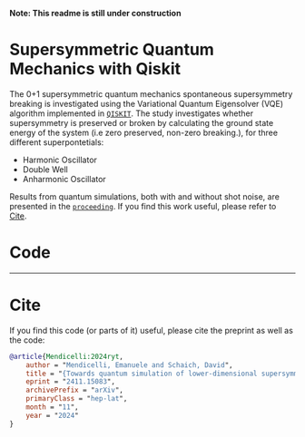 **Note: This readme is still under construction**

# Supersymmetric Quantum Mechanics with Qiskit
The 0+1 supersymmetric quantum mechanics spontaneous supersymmetry breaking is investigated using the Variational Quantum Eigensolver (VQE) algorithm implemented in [`QISKIT`](https://www.qiskit.org).
The study investigates whether supersymmetry is preserved or broken by calculating the ground state energy of the system (i.e zero preserved, non-zero breaking.), for three different superpontetials:

- Harmonic Oscillator
- Double Well
- Anharmonic Oscillator

Results from quantum simulations, both with and without shot noise, are presented in the [`proceeding`](https://arxiv.org/abs/2411.15083). If you find this work useful, please refer to [Cite](#cite).

# Code

** **


# Cite
If you find this code (or parts of it) useful, please cite the preprint as well as the code:
```bibtex
@article{Mendicelli:2024ryt,
    author = "Mendicelli, Emanuele and Schaich, David",
    title = "{Towards quantum simulation of lower-dimensional supersymmetric lattice models}",
    eprint = "2411.15083",
    archivePrefix = "arXiv",
    primaryClass = "hep-lat",
    month = "11",
    year = "2024"
}

```
